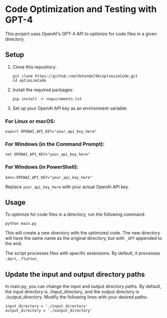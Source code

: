 # Code Optimization and Testing with GPT-4

This project uses OpenAI's GPT-4 API to optimize for code files in a given directory.

## Setup

1. Clone this repository:

    ```
    git clone https://github.com/dshundal94/optimizeCode.git
    cd optimizeCode
    ```

2. Install the required packages:

    ```
    pip install -r requirements.txt
    ```

3. Set up your OpenAI API key as an environment variable:

### For Linux or macOS:

    
    export OPENAI_API_KEY="your_api_key_here"
    

### For Windows (in the Command Prompt):

    
    set OPENAI_API_KEY="your_api_key_here"
    

### For Windows (in PowerShell):

    
    $env:OPENAI_API_KEY="your_api_key_here"
    

Replace `your_api_key_here` with your actual OpenAI API key.

## Usage

To optimize for code files in a directory, run the following command:

    
    python main.py


This will create a new directory with the optimized code. The new directory will have the same name as the original directory, but with `_GPT` appended to the end.

The script processes files with specific extensions. By default, it processes `.dart`, `.flutter`,

## Update the input and output directory paths

In main.py, you can change the input and output directory paths. By default, the input directory is ./input_directory, and the output directory is ./output_directory. Modify the following lines with your desired paths:

    
    input_directory = './input_directory'
    output_directory = './output_directory'
    




